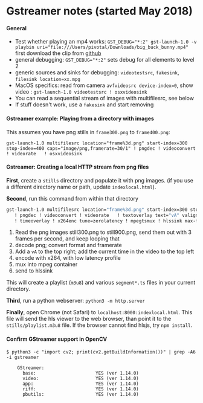 
# Gstreamer notes (started May 2018)


#### General 
- Test whether playing an mp4 works:
  `GST_DEBUG="*:2" gst-launch-1.0 -v playbin uri="file:///Users/pivotal/Downloads/big_buck_bunny.mp4" `
  first download the clip from [github](https://github.com/mediaelement/mediaelement-files/blob/master/big_buck_bunny.mp4)
- general debugging: `GST_DEBUG="*:2"` sets debug for all elements to level 2
- generic sources and sinks for debugging:  `videotestsrc`,  `fakesink`, `filesink location=xx.mpg`
- MacOS specifics:  read from camera  `avfvideosrc device-index=0`,   show video : `gst-launch-1.0 videotestsrc ! osxvideosink`
- You can read a sequential stream of images with multifilesrc, see below
- If stuff doesn't work, use a `fakesink` and start removing 



#### Gstreamer example: Playing from a directory with images

This assumes you have png stills in `frame300.png` to `frame400.png`:
```
gst-launch-1.0 multifilesrc location="frame%3d.png" start-index=300 stop-index=400 caps="image/png,framerate=30/1" ! pngdec ! videoconvert ! videorate   ! osxvideosink
```


#### Gstreamer: Creating a local HTTP stream from png files

**First**, create a `stills` directory and populate it with png images.  (if you use a different directory name or path, update `indexlocal.html`).

**Second**, run this command from within that directory

```bash
gst-launch-1.0 multifilesrc location="frame%3d.png" start-index=300 stop-index=900 loop=TRUE caps="image/png,framerate=3/1" \
   ! pngdec ! videoconvert ! videorate   ! textoverlay text="vA" valignment=top halignment=right font-desc="Sans, 36"  \
   ! timeoverlay ! x264enc tune=zerolatency ! mpegtsmux ! hlssink max-files=5 async-handling=true target-duration=5
```

1. Read the png images still300.png to still900.png, send them out with 3 frames per second, and keep looping that
1. decode png; convert format and framerate
1. Add a `vA` to the top right; add the current time in the video to the top left
1. encode with x264, with low latency profile
1. mux into mpeg container
1. send to hlssink

This will create a playlist (`m3u8`) and various `segment*.ts` files in your current directory. 

**Third**, run a python webserver: `python3 -m http.server`

**Finally**, open Chrome (not Safari) to `localhost:8000:indexlocal.html`.  This file will send the hls viewer to the
web browser, than point it to the `stills/playlist.m3u8` file.  If the browser cannot find hlsjs, try `npm install`. 



#### Confirm GStreamer support in OpenCV

```
$ python3 -c "import cv2; print(cv2.getBuildInformation())" | grep -A6 -i gstreamer

    GStreamer:
      base:                      YES (ver 1.14.0)
      video:                     YES (ver 1.14.0)
      app:                       YES (ver 1.14.0)
      riff:                      YES (ver 1.14.0)
      pbutils:                   YES (ver 1.14.0)
```
